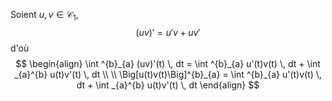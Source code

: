 Soient $u,v \in \mathcal{C}_{1}$,
$$(uv)'=u'v + uv'$$
d'où
$$
\begin{align}
\int ^{b}_{a} (uv)'(t) \, dt = \int ^{b}_{a} u'(t)v(t) \, dt + \int _{a}^{b} u(t)v'(t) \, dt   \\ \\
\Big[u(t)v(t)\Big]^{b}_{a} = \int ^{b}_{a} u'(t)v(t) \, dt + \int _{a}^{b} u(t)v'(t) \, dt 
\end{align}
$$
